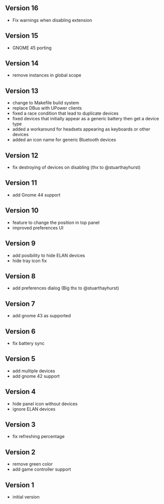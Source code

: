 ## Version 16
 * Fix warnings when disabling extension
## Version 15
 * GNOME 45 porting
## Version 14
 * remove instances in global scope
## Version 13
 * change to Makefile build system
 * replace DBus with UPower clients
 * fixed a race condition that lead to duplicate devices
 * fixed devices that initially appear as a generic battery then get a device type
 * added a workaround for headsets appearing as keyboards or other devices
 * added an icon name for generic Bluetooth devices
## Version 12
 * fix destroying of devices on disabling (thx to @stuarthayhurst)
## Version 11
 * add Gnome 44 support
## Version 10
 * feature to change the position in top panel
 * improved preferences UI
## Version 9
 * add posibility to hide ELAN devices
 * hide tray icon fix
## Version 8
 * add preferences dialog (Big thx to @stuarthayhurst)
## Version 7
 * add gnome 43 as supported
## Version 6
 * fix battery sync
## Version 5
 * add multiple devices
 * add gnome 42 support
## Version 4
 * hide panel icon without devices
 * ignore ELAN devices
## Version 3
 * fix refreshing percentage
## Version 2
 * remove green color
 * add game controller support
## Version 1
 * initial version